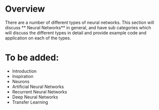 # Overview

There are a number of different types of neural networks. This section will discuss ** Neural Networks** in general, and have sub categories which will discuss the different types in detail and provide example code and application on each of the types.

# To be added:
* Introduction
* Inspiration
* Neurons
* Artificial Neural Networks
* Recurrent Neural Networks
* Deep Neural Networks
* Transfer Learning
